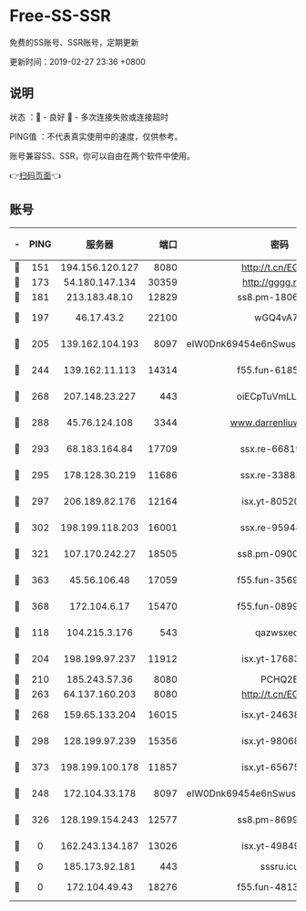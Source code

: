 # Free-SS-SSR

免费的SS账号、SSR账号，定期更新

更新时间：2019-02-27 23:36 +0800

## 说明

状态     ：🙂 - 良好 🙁 - 多次连接失败或连接超时

PING值   ：不代表真实使用中的速度，仅供参考。

账号兼容SS、SSR，你可以自由在两个软件中使用。

👉[扫码页面](https://liesauer.github.io/free-ss-ssr.github.io/)👈

## 账号

|-|PING|服务器|端口|密码|加密方式|区域|
|:----:|:----:|:-----:|-----:|:----:|:----:|:----:|
|🙂|151|194.156.120.127|8080|http://t.cn/EGJIyrl|rc4-md5|RU|
|🙂|173|54.180.147.134|30359|http://gggg.rocks|chacha20|KR|
|🙂|181|213.183.48.10|12829|ss8.pm-18060932|rc4-md5|RU|
|🙂|197|46.17.43.2|22100|wGQ4vA7D|aes-256-gcm|RU|
|🙂|205|139.162.104.193|8097|eIW0Dnk69454e6nSwuspv9DmS201tQ0D|aes-256-cfb|JP|
|🙂|244|139.162.11.113|14314|f55.fun-61852729|aes-256-cfb|SG|
|🙂|268|207.148.23.227|443|oiECpTuVmLLxk4Ts|aes-256-cfb|US|
|🙂|288|45.76.124.108|3344|www.darrenliuwei.com|aes-256-cfb|AU|
|🙂|293|68.183.164.84|17709|ssx.re-66819561|aes-256-cfb|US|
|🙂|295|178.128.30.219|11686|ssx.re-33883463|aes-256-cfb|SG|
|🙂|297|206.189.82.176|12164|isx.yt-80520846|aes-256-cfb|SG|
|🙂|302|198.199.118.203|16001|ssx.re-95948292|aes-256-cfb|US|
|🙂|321|107.170.242.27|18505|ss8.pm-09004654|aes-256-cfb|US|
|🙂|363|45.56.106.48|17059|f55.fun-35691785|aes-256-cfb|US|
|🙂|368|172.104.6.17|15470|f55.fun-08999050|aes-256-cfb|US|
|🙂|118|104.215.3.176|543|qazwsxedc|aes-256-gcm|JP|
|🙂|204|198.199.97.237|11912|isx.yt-17683738|aes-256-cfb|US|
|🙂|210|185.243.57.36|8080|PCHQ2E|rc4-md5|US|
|🙂|263|64.137.160.203|8080|http://t.cn/EGJIyrl|rc4-md5|CA|
|🙂|268|159.65.133.204|16015|isx.yt-24638094|aes-256-cfb|SG|
|🙂|298|128.199.97.239|15356|isx.yt-98068563|aes-256-cfb|SG|
|🙂|373|198.199.100.178|11857|isx.yt-65675109|aes-256-cfb|US|
|🙁|248|172.104.33.178|8097|eIW0Dnk69454e6nSwuspv9DmS201tQ0D|aes-256-cfb|SG|
|🙁|326|128.199.154.243|12577|ss8.pm-86995994|aes-256-cfb|SG|
|🙁|0|162.243.134.187|13026|isx.yt-49849893|aes-256-cfb|US|
|🙁|0|185.173.92.181|443|sssru.icu|rc4-md5|RU|
|🙁|0|172.104.49.43|18276|f55.fun-48130334|aes-256-cfb|SG|
